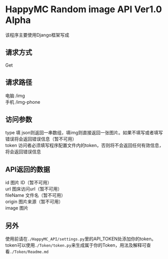# HappyMC Random image API Ver1.0 Alpha
该程序主要使用Django框架写成

## 请求方式

Get

## 请求路径
电脑    /img \
手机    /img-phone

## 访问参数
type	填 json则返回一串数组，填img则直接返回一张图片。如果不填写或者填写错误将会返回错误信息（暂不可用） \
token	访问者必须填写程序配置文件内的token，否则将不会返回任何有效信息，将会返回错误信息

## API返回的数据
id  图片 ID（暂不可用） \
url	图床访问url（暂不可用） \
fileName	文件名（暂不可用） \
origin	图片来源（暂不可用） \
image	图片

## 另外
使用前请在```./HappyMC_API/settings.py```里的API_TOKEN处添加你的token。token可以使用```./Token/token.py```来生成属于你的Token，用法及解释可查看```./Token/Readme.md```
